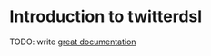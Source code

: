 # Introduction to twitterdsl

TODO: write [great documentation](http://jacobian.org/writing/great-documentation/what-to-write/)

